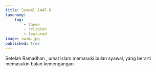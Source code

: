 ```yaml
---
title: Syawal 1445 H
taxonomy:
    tag:
        - theme
        - religion
        - featured
image: swim.jpg
published: true
---
```


Setelah Ramadhan , umat islam memasuki bulan syawal, yang berarti memasukin bulan kemengangan
